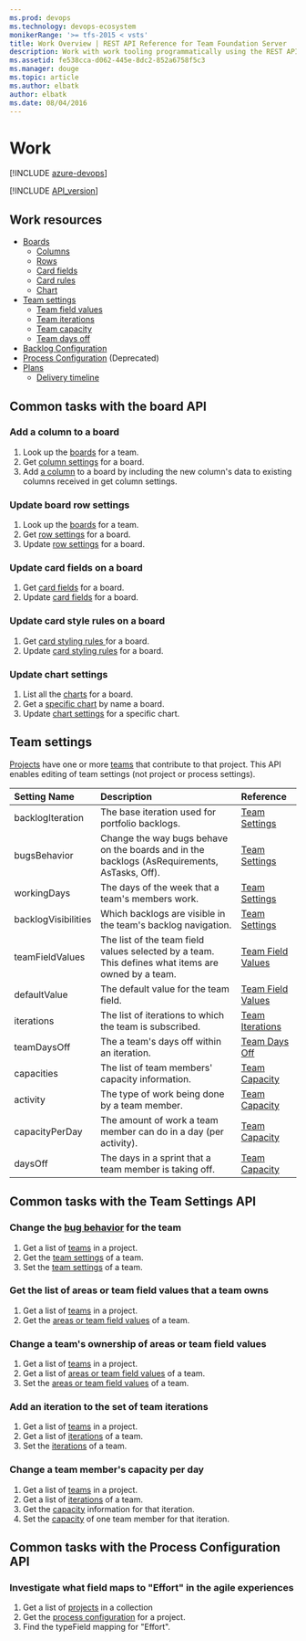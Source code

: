 ```yaml
---
ms.prod: devops
ms.technology: devops-ecosystem
monikerRange: '>= tfs-2015 < vsts'
title: Work Overview | REST API Reference for Team Foundation Server
description: Work with work tooling programmatically using the REST APIs for Team Foundation Server. 
ms.assetid: fe538cca-d062-445e-8dc2-852a6758f5c3
ms.manager: douge
ms.topic: article
ms.author: elbatk
author: elbatk
ms.date: 08/04/2016
---
```


# Work

[!INCLUDE [azure-devops](../_data/azure-devops-message.md)]

[!INCLUDE [API_version](../_data/version2-preview1.md)]

## Work resources

* [Boards](./boards.md)
  * [Columns](./columns.md)
  * [Rows](./rows.md)    
  * [Card fields](./card-fields.md)
  * [Card rules](./card-rules.md)
  * [Chart](./charts.md)
* [Team settings](./team-settings.md)
  * [Team field values](./team-field-values.md)
  * [Team iterations](./iterations.md)
  *  [Team capacity](./capacity.md)
  * [Team days off](./team-days-off.md)
* [Backlog Configuration](./backlog-configuration.md)
* [Process Configuration](./process-configuration.md) (Deprecated)
* [Plans](./plans.md)
  * [Delivery timeline](./delivery-timeline.md)

## Common tasks with the board API

### Add a column to a board
1. Look up the [boards](./boards.md#getalistofboards) for a team.
2. Get [column settings](./columns.md#getcolumnsonaboard) for a board.
3. Add [a column](./columns.md#updatecolumnsonaboard) to a board by including the new column's data to existing columns received in get column settings.

### Update board row settings
1. Look up the [boards](./boards.md#getalistofboards) for a team.
2. Get [row settings](./rows.md#getrowsonaboard) for a board.
3. Update [row settings](./rows.md#updaterowsonaboard) for a board.

### Update card fields on a board
1. Get [card fields](./card-fields.md#getcardfieldsforaboard) for a board.
2. Update [card fields](./card-fields.md#updatecardfieldsonaboard) for a board.

### Update card style rules on a board
1. Get [card styling rules ](./card-rules.md#getcardstylingrulesforaboard) for a board.
2. Update [card styling rules](./card-rules.md#updatecardstylingrulesonaboard) for a board.

### Update chart settings
1. List all the [charts](./charts.md#getchartsonaboard) for a board.
2. Get a [specific chart](./charts.md#getachartbyname) by name a board.
3. Update [chart settings](./charts.md#updateacumulativeflowchart) for a specific chart.

## Team settings

[Projects](../tfs/projects.md) have one or more [teams](../tfs/teams.md) that contribute to that project. This API enables editing of team settings (not project or process settings). 

| Setting Name  | Description | Reference
|:-----------   |:---------   |:---------
| backlogIteration | The base iteration used for portfolio backlogs. | [Team Settings](./team-settings.md)
| bugsBehavior  | Change the way bugs behave on the boards and in the backlogs (AsRequirements, AsTasks, Off). | [Team Settings](./team-settings.md)
| workingDays   | The days of the week that a team's members work. | [Team Settings](./team-settings.md)
| backlogVisibilities | Which backlogs are visible in the team's backlog navigation. | [Team Settings](./team-settings.md)
| teamFieldValues | The list of the team field values selected by a team. This defines what items are owned by a team. | [Team Field Values](./team-field-values.md)
| defaultValue  | The default value for the team field. | [Team Field Values](./team-field-values.md)
| iterations    | The list of iterations to which the team is subscribed. | [Team Iterations](./iterations.md)
| teamDaysOff   | The a team's days off within an iteration. | [Team Days Off](./team-days-off.md)
| capacities    | The list of team members' capacity information. | [Team Capacity](./capacity.md#GetTeamMembersCapacity)
| activity      | The type of work being done by a team member. | [Team Capacity](./capacity.md#GetTeamMemberCapacity)
| capacityPerDay| The amount of work a team member can do in a day (per activity). | [Team Capacity](./capacity.md#GetTeamMemberCapacity)
| daysOff       | The days in a sprint that a team member is taking off. | [Team Capacity](./capacity.md#GetTeamMemberCapacity)


## Common tasks with the Team Settings API

### Change the [bug behavior](./team-settings.md#SetTeamSettings) for the team

1. Get a list of [teams](../tfs/projects.md) in a project.
2. Get the [team settings](./team-settings.md#GetTeamSettings) of a team.
3. Set the [team settings](./team-settings.md#SetTeamSettings) of a team.



### Get the list of areas or team field values that a team owns

1. Get a list of [teams](../tfs/projects.md) in a project.
2. Get the [areas or team field values](./team-field-values.md#GetTeamFieldValues) of a team.



### Change a team's ownership of areas or team field values

1. Get a list of [teams](../tfs/projects.md) in a project.
2. Get a list of [areas or team field values](./team-field-values.md) of a team.
3. Set the [areas or team field values](./team-field-values.md#UpdateTeamFieldValues) of a team.



### Add an iteration to the set of team iterations

1. Get a list of [teams](../tfs/projects.md) in a project.
2. Get a list of [iterations](./iterations.md) of a team.
3. Set the [iterations](./iterations.md#AddTeamIteration) of a team.



### Change a team member's capacity per day

1. Get a list of [teams](../tfs/projects.md) in a project.
2. Get a list of [iterations](./iterations.md) of a team.
3. Get the [capacity](./capacity.md#GetTeamMembersCapacity) information for that iteration.
3. Set the [capacity](./capacity.md#UpdateTeamMemberCapacity) of one team member for that iteration.



## Common tasks with the Process Configuration API

### Investigate what field maps to "Effort" in the agile experiences
1. Get a list of [projects](../tfs/projects.md) in a collection
2. Get the [process configuration](./process-configuration.md) for a project.
3. Find the typeField mapping for "Effort".
